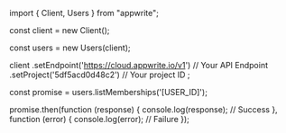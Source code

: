 import { Client, Users } from "appwrite";

const client = new Client();

const users = new Users(client);

client
    .setEndpoint('https://cloud.appwrite.io/v1') // Your API Endpoint
    .setProject('5df5acd0d48c2') // Your project ID
;

const promise = users.listMemberships('[USER_ID]');

promise.then(function (response) {
    console.log(response); // Success
}, function (error) {
    console.log(error); // Failure
});
